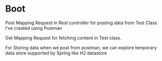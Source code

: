 # Boot

Post Mapping Request in Rest controller for posting data from Test Class I’ve created using Postman

Get Mapping Request for fetching content in Test class.

For Storing data when we post from postman, we can explore temporary data store supported by Spring like H2 datastore
 
